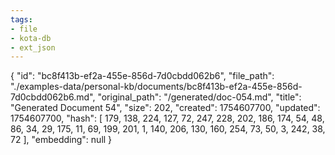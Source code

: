 ```yaml
---
tags:
- file
- kota-db
- ext_json
---
```

{
  "id": "bc8f413b-ef2a-455e-856d-7d0cbdd062b6",
  "file_path": "./examples-data/personal-kb/documents/bc8f413b-ef2a-455e-856d-7d0cbdd062b6.md",
  "original_path": "/generated/doc-054.md",
  "title": "Generated Document 54",
  "size": 202,
  "created": 1754607700,
  "updated": 1754607700,
  "hash": [
    179,
    138,
    224,
    127,
    72,
    247,
    228,
    202,
    186,
    174,
    54,
    48,
    86,
    34,
    29,
    175,
    11,
    69,
    199,
    201,
    1,
    140,
    206,
    130,
    160,
    254,
    73,
    50,
    3,
    242,
    38,
    72
  ],
  "embedding": null
}